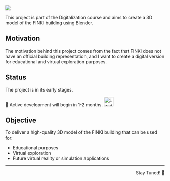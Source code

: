 <div style="text-align:left;">
<img src="https://readme-typing-svg.herokuapp.com/?font=Righteous&size=35&color=00FF00&vCenter=true&width=500&height=70&duration=5000&lines=Welcome+to+MetaFINKI!🚀;" />
</div>

This project is part of the Digitalization course and aims to create a 3D model of the FINKI building using Blender.

## Motivation
The motivation behind this project comes from the fact that FINKI does not have an official building representation, and I want to create a digital version for educational and virtual exploration purposes. 

## Status
The project is in its early stages. 

👷 Active development will begin in 1-2 months.    <img src="https://media1.tenor.com/m/KFE_LpbQZ7oAAAAd/loading-load.gif" alt="Loading" style="width: 30px; height: 30px;">

## Objective
To deliver a high-quality 3D model of the FINKI building that can be used for:

- Educational purposes
- Virtual exploration
- Future virtual reality or simulation applications

<hr>
<div style="text-align:right;">Stay Tuned! 🚀</div>

